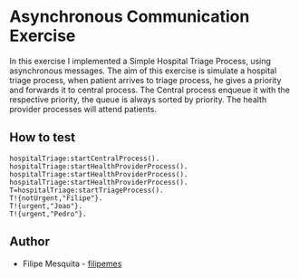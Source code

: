 # Asynchronous Communication Exercise

In this exercise I implemented a Simple Hospital Triage Process, using asynchronous messages. The aim of this exercise is simulate a hospital triage process, when patient arrives to triage process, he gives a priority and forwards it to central process. The Central process enqueue it with the respective priority, the queue is always sorted by priority. The health provider processes will attend patients.

## How to test

````
hospitalTriage:startCentralProcess().
hospitalTriage:startHealthProviderProcess().
hospitalTriage:startHealthProviderProcess().
hospitalTriage:startHealthProviderProcess().
T=hospitalTriage:startTriageProcess().
T!{notUrgent,"Filipe"}.
T!{urgent,"Joao"}.
T!{urgent,"Pedro"}.
````


## Author

* Filipe Mesquita - [filipemes](https://github.com/filipemes)

